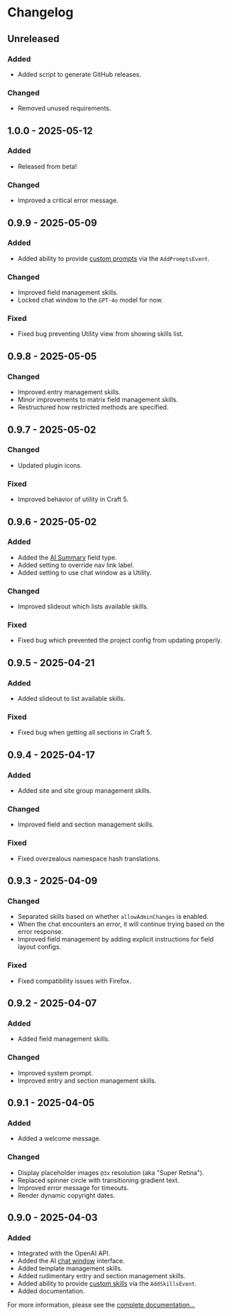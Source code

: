 # Changelog

## Unreleased

### Added
- Added script to generate GitHub releases.

### Changed
- Removed unused requirements.

## 1.0.0 - 2025-05-12

### Added
- Released from beta!

### Changed
- Improved a critical error message.

## 0.9.9 - 2025-05-09

### Added
- Added ability to provide [custom prompts](https://plugins.doublesecretagency.com/sidekick/customize/add-prompts) via the `AddPromptsEvent`.

### Changed
- Improved field management skills.
- Locked chat window to the `GPT-4o` model for now.

### Fixed
- Fixed bug preventing Utility view from showing skills list.

## 0.9.8 - 2025-05-05

### Changed
- Improved entry management skills.
- Minor improvements to matrix field management skills.
- Restructured how restricted methods are specified.

## 0.9.7 - 2025-05-02

### Changed
- Updated plugin icons.

### Fixed
- Improved behavior of utility in Craft 5.

## 0.9.6 - 2025-05-02

### Added
- Added the [AI Summary](https://plugins.doublesecretagency.com/sidekick/fields/ai-summary) field type.
- Added setting to override nav link label.
- Added setting to use chat window as a Utility.

### Changed
- Improved slideout which lists available skills.

### Fixed
- Fixed bug which prevented the project config from updating properly.

## 0.9.5 - 2025-04-21

### Added
- Added slideout to list available skills.

### Fixed
- Fixed bug when getting all sections in Craft 5.

## 0.9.4 - 2025-04-17

### Added
- Added site and site group management skills.

### Changed
- Improved field and section management skills.

### Fixed
- Fixed overzealous namespace hash translations.

## 0.9.3 - 2025-04-09

### Changed
- Separated skills based on whether `allowAdminChanges` is enabled.
- When the chat encounters an error, it will continue trying based on the error response.
- Improved field management by adding explicit instructions for field layout configs.

### Fixed
- Fixed compatibility issues with Firefox.

## 0.9.2 - 2025-04-07

### Added
- Added field management skills.

### Changed
- Improved system prompt.
- Improved entry and section management skills.

## 0.9.1 - 2025-04-05

### Added
- Added a welcome message.

### Changed
- Display placeholder images `@3x` resolution (aka "Super Retina").
- Replaced spinner circle with transitioning gradient text.
- Improved error message for timeouts.
- Render dynamic copyright dates.

## 0.9.0 - 2025-04-03

### Added
- Integrated with the OpenAI API.
- Added the AI [chat window](https://plugins.doublesecretagency.com/sidekick/chat/how-it-works) interface.
- Added template management skills.
- Added rudimentary entry and section management skills.
- Added ability to provide [custom skills](https://plugins.doublesecretagency.com/sidekick/chat/custom-skills) via the `AddSkillsEvent`.
- Added documentation.

For more information, please see the [complete documentation...](https://plugins.doublesecretagency.com/sidekick/)
